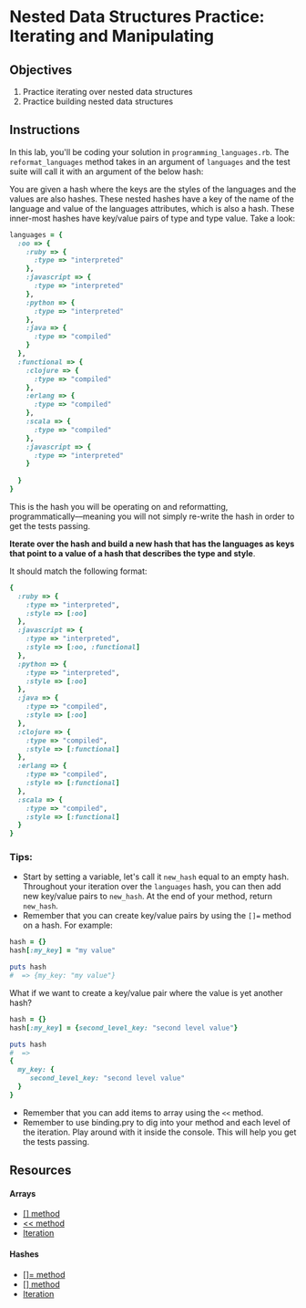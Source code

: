 # Nested Data Structures Practice: Iterating and Manipulating

## Objectives
1. Practice iterating over nested data structures
2. Practice building nested data structures

## Instructions

In this lab, you'll be coding your solution in `programming_languages.rb`. The `reformat_languages` method takes in an argument of `languages` and the test suite will call it with an argument of the below hash:

You are given a hash where the keys are the styles of the languages and the values are also hashes. These nested hashes have a key of the name of the language and value of the languages attributes, which is also a hash. These inner-most hashes have key/value pairs of type and type value. Take a look:

```ruby
languages = {
  :oo => {
    :ruby => {
      :type => "interpreted"
    },
    :javascript => {
      :type => "interpreted"
    },
    :python => {
      :type => "interpreted"
    },
    :java => {
      :type => "compiled"
    }
  },
  :functional => {
    :clojure => {
      :type => "compiled"
    },
    :erlang => {
      :type => "compiled"
    },
    :scala => {
      :type => "compiled"
    },
    :javascript => {
      :type => "interpreted"
    }
 
  }
}
```

This is the hash you will be operating on and reformatting, programmatically––meaning you will not simply re-write the hash in order to get the tests passing. 

**Iterate over the hash and build a new hash that has the languages as keys that point to a value of a hash that describes the type and style**.

 It should match the following format:

```ruby
{
  :ruby => {
    :type => "interpreted",
    :style => [:oo]
  },
  :javascript => {
    :type => "interpreted",
    :style => [:oo, :functional]
  },
  :python => {
    :type => "interpreted",
    :style => [:oo]
  },
  :java => {
    :type => "compiled",
    :style => [:oo]
  },
  :clojure => {
    :type => "compiled",
    :style => [:functional]
  },
  :erlang => {
    :type => "compiled",
    :style => [:functional]
  },
  :scala => {
    :type => "compiled",
    :style => [:functional]
  }
}
```

### Tips: 

* Start by setting a variable, let's call it `new_hash` equal to an empty hash. Throughout your iteration over the `languages` hash, you can then add new key/value pairs to `new_hash`. At the end of your method, return `new_hash`. 
* Remember that you can create key/value pairs by using the `[]=` method on a hash. For example: 

```ruby
hash = {}
hash[:my_key] = "my value"

puts hash
#  => {my_key: "my value"}
```

What if we want to create a key/value pair where the value is yet another hash?

```ruby
hash = {}
hash[:my_key] = {second_level_key: "second level value"}

puts hash
#  => 
{
  my_key: {
     second_level_key: "second level value"
  }
}
```

* Remember that you can add items to array using the `<<` method. 
* Remember to use binding.pry to dig into your method and each level of the iteration. Play around with it inside the console. This will help you get the tests passing. 

## Resources

#### Arrays

* [[] method](http://www.ruby-doc.org/core-2.2.0/Array.html#method-i-5B-5D)
* [<< method](http://www.ruby-doc.org/core-2.2.0/Array.html#method-i-3C-3C)
* [Iteration](http://stackoverflow.com/a/310638/2890716)

#### Hashes

* [[]= method](http://www.ruby-doc.org/core-2.2.0/Hash.html#method-i-5B-5D)
* [[] method](http://www.ruby-doc.org/core-2.2.0/Hash.html#method-i-5B-5D)
* [Iteration](http://stackoverflow.com/a/9279884/2890716)
